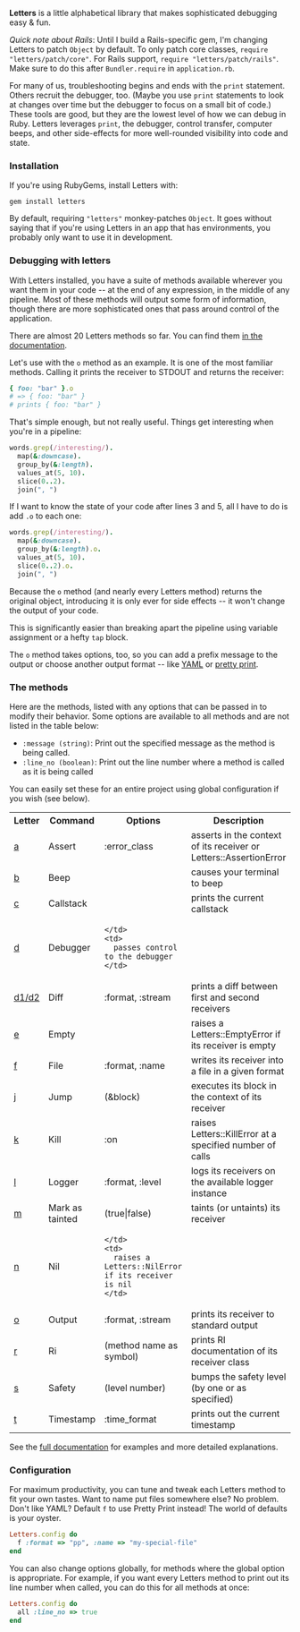 **Letters** is a little alphabetical library that makes sophisticated debugging easy &amp; fun.

*Quick note about Rails*: Until I build a Rails-specific gem, I'm changing Letters to patch `Object` by default. To only patch core classes, `require "letters/patch/core"`. For Rails support, `require "letters/patch/rails"`. Make sure to do this after `Bundler.require` in `application.rb`.

For many of us, troubleshooting begins and ends with the `print` statement. Others recruit the debugger, too. (Maybe you use `print` statements to look at changes over time but the debugger to focus on a small bit of code.) These tools are good, but they are the lowest level of how we can debug in Ruby. Letters leverages `print`, the debugger, control transfer, computer beeps, and other side-effects for more well-rounded visibility into code and state.

### Installation ###

If you're using RubyGems, install Letters with:

    gem install letters

By default, requiring `"letters"` monkey-patches `Object`. It goes without saying that if you're using Letters in an app that has environments, you probably only want to use it in development.

### Debugging with letters ###

With Letters installed, you have a suite of methods available wherever you want them in your code -- at the end of any expression, in the middle of any pipeline. Most of these methods will output some form of information, though there are more sophisticated ones that pass around control of the application.

There are almost 20 Letters methods so far. You can find them [in the documentation](http://lettersrb.com/api).

Let's use with the `o` method as an example. It is one of the most familiar methods. Calling it prints the receiver to STDOUT and returns the receiver:

```ruby
{ foo: "bar" }.o
# => { foo: "bar" }
# prints { foo: "bar" }
```

That's simple enough, but not really useful. Things get interesting when you're in a pipeline:

```ruby
words.grep(/interesting/).
  map(&:downcase).
  group_by(&:length).
  values_at(5, 10).
  slice(0..2).
  join(", ")
```

If I want to know the state of your code after lines 3 and 5, all I have to do is add `.o` to each one:

```ruby
words.grep(/interesting/).
  map(&:downcase).
  group_by(&:length).o.
  values_at(5, 10).
  slice(0..2).o.
  join(", ")
```

Because the `o` method (and nearly every Letters method) returns the original object, introducing it is only ever for side effects -- it won't change the output of your code.

This is significantly easier than breaking apart the pipeline using variable assignment or a hefty `tap` block.

The `o` method takes options, too, so you can add a prefix message to the output or choose another output format -- like [YAML]() or [pretty print]().

### The methods ###

Here are the methods, listed with any options that can be passed in to modify their behavior.  Some options are available to all methods and are not listed in the table below:

- `:message (string)`: Print out the specified message as the method is being called.
- `:line_no (boolean)`: Print out the line number where a method is called as it is being called

You can easily set these for an entire project using global configuration if you wish (see below).

<table>
  <tr>
    <th>Letter</th>
    <th>Command</th>
    <th>Options</th>
    <th>Description</th>
  </tr>

  <tr>
    <td>
      <a href="http://lettersrb.com/api#a">a</a>
    </td>
    <td>
      Assert
    </td>
    <td>
      :error_class
    </td>
    <td>
      asserts in the context of its receiver or Letters::AssertionError
    </td>
  </tr>

  <tr>
    <td>
      <a href="http://lettersrb.com/api#b">b</a>
    </td>
    <td>
      Beep
    </td>
    <td>
    </td>
    <td>
      causes your terminal to beep
    </td>
  </tr>

  <tr>
    <td>
      <a href="http://lettersrb.com/api#c">c</a>
    </td>
    <td>
      Callstack
    </td>
    <td>
    </td>
    <td>
      prints the current callstack
    </td>
  </tr>

  <tr>
    <td>
      <a href="http://lettersrb.com/api#d">d</a>
    </td>
    <td>
      Debugger
    </td>
    <td>

    </td>
    <td>
      passes control to the debugger
    </td>
  </tr>

  <tr>
    <td>
      <a href="http://lettersrb.com/api#d1/d2">d1/d2</a>
    </td>
    <td>
      Diff
    </td>
    <td>
      :format,
      :stream
    </td>
    <td>
      prints a diff between first and second receivers
    </td>
  </tr>

  <tr>
    <td>
      <a href="http://lettersrb.com/api#e">e</a>
    </td>
    <td>
      Empty
    </td>
    <td>
    </td>
    <td>
      raises a Letters::EmptyError if its receiver is empty
    </td>
  </tr>

  <tr>
    <td>
      <a href="http://lettersrb.com/api#f">f</a>
    </td>
    <td>
      File
    </td>
    <td>
      :format, :name
    </td>
    <td>
      writes its receiver into a file in a given format
    </td>
  </tr>

  <tr>
    <td>
      <a href="http://lettersrb.com/api#j">j</a>
    </td>
    <td>
      Jump
    </td>
    <td>
      (&block)
    </td>
    <td>
      executes its block in the context of its receiver
    </td>
  </tr>

  <tr>
    <td>
      <a href="http://lettersrb.com/api#k">k</a>
    </td>
    <td>
      Kill
    </td>
    <td>
      :on
    </td>
    <td>
      raises Letters::KillError at a specified number of calls
    </td>
  </tr>

  <tr>
    <td>
      <a href="http://lettersrb.com/api#l">l</a>
    </td>
    <td>
      Logger
    </td>
    <td>
      :format, :level
    </td>
    <td>
      logs its receivers on the available logger instance
    </td>
  </tr>

  <tr>
    <td>
      <a href="http://lettersrb.com/api#m">m</a>
    </td>
    <td>
      Mark as tainted
    </td>
    <td>
      (true|false)
    </td>
    <td>
      taints (or untaints) its receiver
    </td>
  </tr>

  <tr>
    <td>
      <a href="http://lettersrb.com/api#n">n</a>
    </td>
    <td>
      Nil
    </td>
    <td>

    </td>
    <td>
      raises a Letters::NilError if its receiver is nil
    </td>
  </tr>

  <tr>
    <td>
      <a href="http://lettersrb.com/api#o">o</a>
    </td>
    <td>
      Output
    </td>
    <td>
      :format,
      :stream
    </td>
    <td>
      prints its receiver to standard output
    </td>
  </tr>

  <tr>
    <td>
      <a href="http://lettersrb.com/api#r">r</a>
    </td>
    <td>
      Ri
    </td>
    <td>
      (method name as symbol)
    </td>
    <td>
      prints RI documentation of its receiver class
    </td>
  </tr>

  <tr>
    <td>
      <a href="http://lettersrb.com/api#s">s</a>
    </td>
    <td>
      Safety
    </td>
    <td>
      (level number)
    </td>
    <td>
      bumps the safety level (by one or as specified)
    </td>
  </tr>

  <tr>
    <td>
      <a href="http://lettersrb.com/api#t">t</a>
    </td>
    <td>
      Timestamp
    </td>
    <td>
      :time_format
    </td>
    <td>
      prints out the current timestamp
    </td>
  </tr>
</table>

See the [full documentation](http://lettersrb.com/api) for examples and more detailed explanations.

### Configuration ###

For maximum productivity, you can tune and tweak each Letters method to fit your own tastes. Want to name put files somewhere else? No problem. Don't like YAML? Default `f` to use Pretty Print instead! The world of defaults is your oyster.

```ruby
Letters.config do
  f :format => "pp", :name => "my-special-file"
end
```

You can also change options globally, for methods where the global option is appropriate. For example, if you want every Letters method to print out its line number when called, you can do this for all methods at once:

```ruby
Letters.config do
  all :line_no => true
end
```
